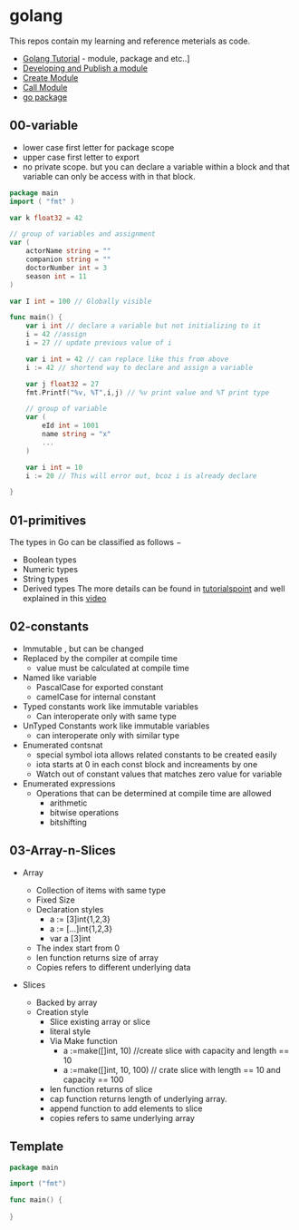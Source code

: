 # golang
This repos contain my learning and reference meterials as code.

- [Golang Tutorial](https://golang.org/doc/tutorial/) - module, package and etc..]
- [Developing and Publish a module](https://golang.org/doc/modules/developing)
- [Create Module](https://golang.org/doc/tutorial/create-module) 
- [Call Module](https://golang.org/doc/tutorial/call-module-code)
- [go package](https://pkg.go.dev/)


## 00-variable

- lower case first letter for package scope
- upper case first letter to export
- no private scope. but you can declare a variable within a block and that variable can only be access with in that block.

```go
package main
import ( "fmt" )

var k float32 = 42

// group of variables and assignment
var (
    actorName string = ""
    companion string = ""
    doctorNumber int = 3
    season int = 11
)

var I int = 100 // Globally visible

func main() {
    var i int // declare a variable but not initializing to it
    i = 42 //assign
    i = 27 // update previous value of i

    var i int = 42 // can replace like this from above
    i := 42 // shortend way to declare and assign a variable

    var j float32 = 27
    fmt.Printf("%v, %T",i,j) // %v print value and %T print type

    // group of variable
    var (
        eId int = 1001
        name string = "x"
        ...
    )

    var i int = 10
    i := 20 // This will error out, bcoz i is already declare

}
```
## 01-primitives
The types in Go can be classified as follows −
- Boolean types
- Numeric types
- String types
- Derived types
The more details can be found in [tutorialspoint](https://www.tutorialspoint.com/go/go_data_types.htm) and well explained in this [video](https://www.youtube.com/watch?v=YS4e4q9oBaU&t=3425s)


## 02-constants

- Immutable , but can be changed
- Replaced by the compiler at compile time
    - value must be calculated at compile time
- Named like variable
    - PascalCase for exported constant
    - camelCase for internal constant
- Typed constants work like immutable variables
    - Can interoperate only with same type
- UnTyped Constants work like immutable variables
    - can interoperate only with similar type
- Enumerated contsnat
    - special symbol iota allows related constants to be created easily
    - iota starts at 0 in each const block and increaments by one
    - Watch out of constant values that matches zero value for variable
- Enumerated expressions
    - Operations that can be determined at compile time are allowed
        - arithmetic
        - bitwise operations
        - bitshifting


## 03-Array-n-Slices
- Array
    - Collection of items with same type
    - Fixed Size
    - Declaration styles
        - a := [3]int{1,2,3}
        - a := [...]int{1,2,3}
        - var a [3]int
    - The index start from 0
    - len function returns size of array
    - Copies refers to different underlying data

- Slices
    - Backed by array
    - Creation style
        - Slice existing array or slice
        - literal style
        - Via Make function
            - a :=make([]int, 10) //create slice with capacity and length == 10
            - a :=make([]int, 10, 100) // crate slice with length == 10 and capacity == 100
        - len function returns of slice
        - cap function returns length of underlying array.
        - append function to add elements to slice
        - copies refers to same underlying array 

## Template
```go
package main

import ("fmt")

func main() {
    
}

```
